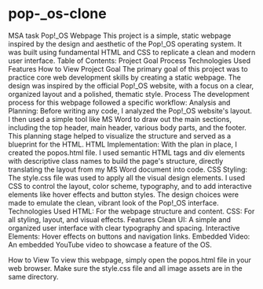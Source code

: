# pop-_os-clone
MSA task
Pop!_OS Webpage
This project is a simple, static webpage inspired by the design and aesthetic of the Pop!_OS operating system. It was built using fundamental HTML and CSS to replicate a clean and modern user interface.
Table of Contents:
Project Goal
Process
Technologies Used
Features
How to View
Project Goal
The primary goal of this project was to practice core web development skills by creating a static webpage. The design was inspired by the official Pop!_OS website, with a focus on a clear, organized layout and a polished, thematic style.
Process
The development process for this webpage followed a specific workflow:
Analysis and Planning: Before writing any code, I analyzed the Pop!_OS website's layout. I then used a simple tool like MS Word to draw out the main sections, including the top header, main header, various body parts, and the footer. This planning stage helped to visualize the structure and served as a blueprint for the HTML.
HTML Implementation: With the plan in place, I created the popos.html file. I used semantic HTML tags and div elements with descriptive class names to build the page's structure, directly translating the layout from my MS Word document into code.
CSS Styling: The style.css file was used to apply all the visual design elements. I used CSS to control the layout, color scheme, typography, and to add interactive elements like hover effects and button styles. The design choices were made to emulate the clean, vibrant look of the Pop!_OS interface.
Technologies Used
HTML: For the webpage structure and content.
CSS: For all styling, layout, and visual effects.
Features
Clean UI: A simple and organized user interface with clear typography and spacing.
Interactive Elements: Hover effects on buttons and navigation links.
Embedded Video: An embedded YouTube video to showcase a feature of the OS.

How to View
To view this webpage, simply open the popos.html file in your web browser. Make sure the style.css file and all image assets are in the same directory.
